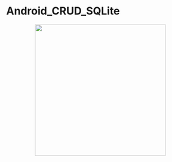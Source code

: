 # Android_CRUD_SQLite

<p align="center">
  <img src="https://github.com/lucabelezal/Android_CRUD_SQLite/blob/master/image/image_01.png" width="350"/>
</p>
